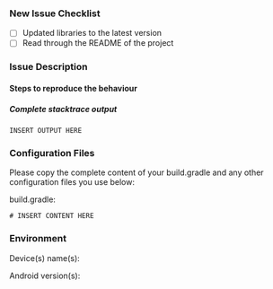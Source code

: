 ### New Issue Checklist

- [ ] Updated libraries to the latest version
- [ ] Read through the README of the project

### Issue Description

#### Steps to reproduce the behaviour

##### Complete stacktrace output

```
INSERT OUTPUT HERE
```

### Configuration Files

Please copy the complete content of your build.gradle and any other configuration files you use below:

build.gradle:
```
# INSERT CONTENT HERE
```

### Environment

Device(s) name(s):

Android version(s):

